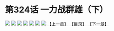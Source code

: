 # 第324话 一力战群雄（下）
![](https://mhpic.xiaomingtaiji.net/comic/D/斗破苍穹拆分版/324话/1.jpg-zymk.middle.webp)
![](https://mhpic.xiaomingtaiji.net/comic/D/斗破苍穹拆分版/324话/2.jpg-zymk.middle.webp)
![](https://mhpic.xiaomingtaiji.net/comic/D/斗破苍穹拆分版/324话/3.jpg-zymk.middle.webp)
![](https://mhpic.xiaomingtaiji.net/comic/D/斗破苍穹拆分版/324话/4.jpg-zymk.middle.webp)
![](https://mhpic.xiaomingtaiji.net/comic/D/斗破苍穹拆分版/324话/5.jpg-zymk.middle.webp)
![](https://mhpic.xiaomingtaiji.net/comic/D/斗破苍穹拆分版/324话/6.jpg-zymk.middle.webp)
![](https://mhpic.xiaomingtaiji.net/comic/D/斗破苍穹拆分版/324话/7.jpg-zymk.middle.webp)
[【上一章】](./323.md)
[【目录】](./README.md)
[【下一章】](./325.md)
